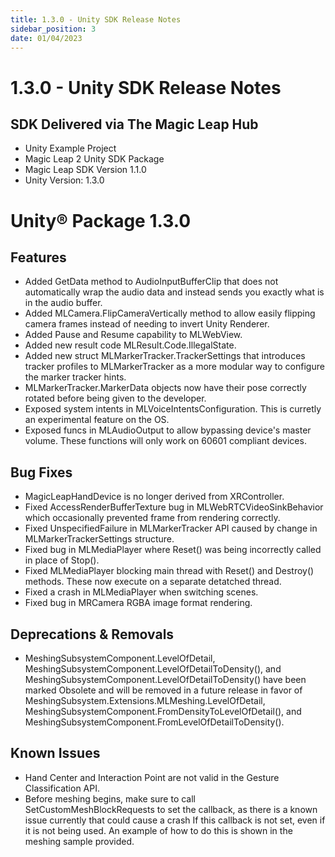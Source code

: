 ```yaml
---
title: 1.3.0 - Unity SDK Release Notes
sidebar_position: 3
date: 01/04/2023
---
```


# 1.3.0 - Unity SDK Release Notes

## SDK Delivered via The Magic Leap Hub

- Unity Example Project
- Magic Leap 2 Unity SDK Package
- Magic Leap SDK Version 1.1.0
- Unity Version: 1.3.0

# Unity® Package 1.3.0

## Features

- Added GetData method to AudioInputBufferClip that does not automatically wrap the audio data and instead sends you exactly what is in the audio buffer.
- Added MLCamera.FlipCameraVertically method to allow easily flipping camera frames instead of needing to invert Unity Renderer.
- Added Pause and Resume capability to MLWebView.
- Added new result code MLResult.Code.IllegalState.
- Added new struct MLMarkerTracker.TrackerSettings that introduces tracker profiles to MLMarkerTracker as a more modular way to configure the marker tracker hints.
- MLMarkerTracker.MarkerData objects now have their pose correctly rotated before being given to the developer.
- Exposed system intents in MLVoiceIntentsConfiguration. This is curretly an experimental feature on the OS.
- Exposed funcs in MLAudioOutput to allow bypassing device's master volume. These functions will only work on 60601 compliant devices.

## Bug Fixes

- MagicLeapHandDevice is no longer derived from XRController.
- Fixed AccessRenderBufferTexture bug in MLWebRTCVideoSinkBehavior which occasionally prevented frame from rendering correctly.
- Fixed UnspecifiedFailure in MLMarkerTracker API caused by change in MLMarkerTrackerSettings structure.
- Fixed bug in MLMediaPlayer where Reset() was being incorrectly called in place of Stop().
- Fixed MLMediaPlayer blocking main thread with Reset() and Destroy() methods. These now execute on a separate detatched thread.
- Fixed a crash in MLMediaPlayer when switching scenes.
- Fixed bug in MRCamera RGBA image format rendering.

## Deprecations & Removals

- MeshingSubsystemComponent.LevelOfDetail, MeshingSubsystemComponent.LevelOfDetailToDensity(), and MeshingSubsystemComponent.LevelOfDetailToDensity() have been marked Obsolete and will be removed in a future release in favor of MeshingSubsystem.Extensions.MLMeshing.LevelOfDetail, MeshingSubsystemComponent.FromDensityToLevelOfDetail(), and MeshingSubsystemComponent.FromLevelOfDetailToDensity().

## Known Issues

- Hand Center and Interaction Point are not valid in the Gesture Classification API.
- Before meshing begins, make sure to call SetCustomMeshBlockRequests to set the callback, as there is a known issue currently that could cause a crash If this callback is not set, even if it is not being used. An example of how to do this is shown in the meshing sample provided.

